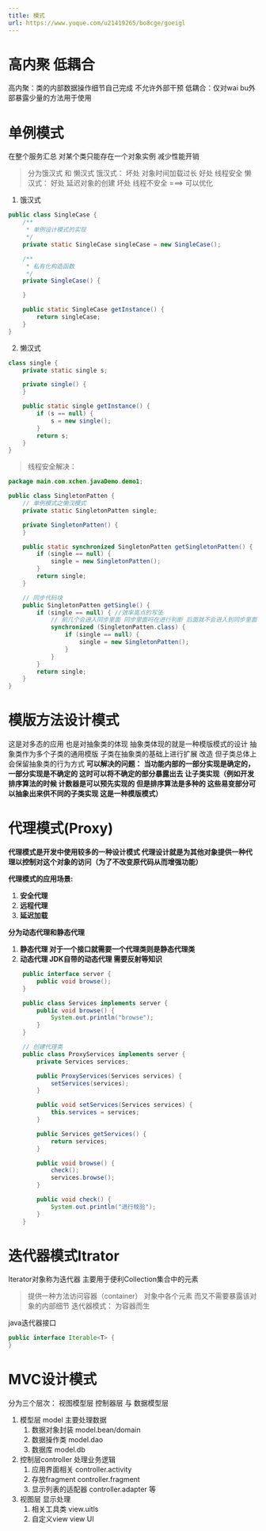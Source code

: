 ```yaml
---
title: 模式
url: https://www.yuque.com/u21419265/bo8cge/goeigl
---
```




# 高内聚 低耦合

高内聚：类的内部数据操作细节自己完成 不允许外部干预
低耦合：仅对wai bu外部暴露少量的方法用于使用

# 单例模式

在整个服务汇总 对某个类只能存在一个对象实例 减少性能开销

> 分为饿汉式 和 懒汉式
> 饿汉式：
> 坏处 对象时间加载过长
> 好处 线程安全
> 懒汉式：
> 好处 延迟对象的创建
> 坏处 线程不安全 ===> 可以优化

1. 饿汉式

```java
public class SingleCase {
    /**
     * 单例设计模式的实现
     */
    private static SingleCase singleCase = new SingleCase();

    /**
     * 私有化构造函数
     */
    private SingleCase() {

    }

    public static SingleCase getInstance() {
        return singleCase;
    }
}
```

2. 懒汉式

```java
class single {
    private static single s;

    private single() {
    }

    public static single getInstance() {
        if (s == null) {
            s = new single();
        }
        return s;
    }
}
```

> 线程安全解决：

```java
package main.com.xchen.javaDemo.demo1;

public class SingletonPatten {
    // 单例模式之懒汉模式
    private static SingletonPatten single;

    private SingletonPatten() {
    }

    public static synchronized SingletonPatten getSingletonPatten() {
        if (single == null) {
            single = new SingletonPatten();
        }
        return single;
    }

    // 同步代码块
    public SingletonPatten getSingle() {
        if (single == null) { //效率高点的写法
            // 前几个会进入同步里面 同步里面吗在进行判断 后面就不会进入到同步里面了
            synchronized (SingletonPatten.class) {
                if (single == null) {
                    single = new SingletonPatten();
                }
            }
        }
        return single;
    }
}
```



# 模版方法设计模式

这是对多态的应用 也是对抽象类的体现
抽象类体现的就是一种模版模式的设计 抽象类作为多个子类的通用模版 子类在抽象类的基础上进行扩展 改造 但子类总体上会保留抽象类的行为方式
**可以解决的问题：**
**当功能内部的一部分实现是确定的，一部分实现是不确定的 这时可以将不确定的部分暴露出去 让子类实现（例如开发排序算法的时候 计数器是可以预先实现的 但是排序算法是多种的 这些易变部分可以抽象出来供不同的子类实现 这是一种模版模式）**



# 代理模式(Proxy)

**代理模式是开发中使用较多的一种设计模式 代理设计就是为其他对象提供一种代理以控制对这个对象的访问（为了不改变原代码从而增强功能）**

**代理模式的应用场景:**

1. **安全代理**
2. **远程代理**
3. **延迟加载**

**分为动态代理和静态代理**

1. **静态代理 对于一个接口就需要一个代理类则是静态代理类**
2. **动态代理 JDK自带的动态代理 需要反射等知识**

```java
    public interface server {
        public void browse();
    }

    public class Services implements server {
        public void browse() {
            System.out.println("browse");
        }
    }

    // 创建代理类
    public class ProxyServices implements server {
        private Services services;

        public ProxyServices(Services services) {
            setServices(services);
        }

        public void setServices(Services services) {
            this.services = services;
        }

        public Services getServices() {
            return services;
        }

        public void browse() {
            check();
            services.browse();
        }

        public void check() {
            System.out.println("进行校验");
        }
    }
```



# 迭代器模式Itrator

Iterator对象称为迭代器 主要用于便利Collection集合中的元素

> 提供一种方法访问容器（container） 对象中各个元素 而又不需要暴露该对象的内部细节 迭代器模式： 为容器而生

java迭代器接口

```java
public interface Iterable<T> {
}
```



# MVC设计模式

分为三个层次： 视图模型层 控制器层 与 数据模型层

1. 模型层 model 主要处理数据
   1. 数据对象封装 model.bean/domain
   2. 数据操作类 model.dao
   3. 数据库 model.db
2. 控制层controller 处理业务逻辑
   1. 应用界面相关 controller.activity
   2. 存放fragment controller.fragment
   3. 显示列表的适配器 controller.adapter 等
3. 视图层 显示处理
   1. 相关工具类	view.uitls
   2. 自定义view view UI
